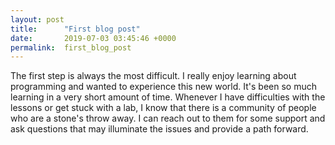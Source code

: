 ```yaml
---
layout: post
title:      "First blog post"
date:       2019-07-03 03:45:46 +0000
permalink:  first_blog_post
---
```



The  first step is always the most difficult.   I really enjoy learning about programming and wanted to experience this new world. It's been so much learning in a very short amount of time.  Whenever I have difficulties with the lessons or get stuck with a lab, I know that there is a community of people who are a stone's throw away. I can reach out to them for some support and ask questions that may illuminate the issues and provide a path forward.
